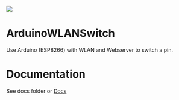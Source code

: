![](https://travis-ci.org/sanddorn/ArduinoWLANSwitch.svg?token=5sLGdQDSurpANgr4evsw&branch=master)
# ArduinoWLANSwitch
Use Arduino (ESP8266) with WLAN and Webserver to switch a pin.

# Documentation
 See docs folder or [Docs](https://sanddorn.github.io/ArduinoWLANSwitch/)

